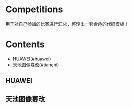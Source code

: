 # Competitions
用于对自己参加的比赛进行汇总，整理出一套合适的代码模板！
# Contents
- HUAWEI(#huawei)
- 天池图像篡改(#tianchi)

## HUAWEI

## 天池图像篡改